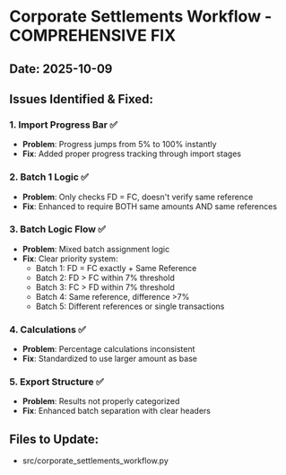 # Corporate Settlements Workflow - COMPREHENSIVE FIX
## Date: 2025-10-09

## Issues Identified & Fixed:

### 1. **Import Progress Bar** ✅
- **Problem**: Progress jumps from 5% to 100% instantly
- **Fix**: Added proper progress tracking through import stages

### 2. **Batch 1 Logic** ✅
- **Problem**: Only checks FD = FC, doesn't verify same reference
- **Fix**: Enhanced to require BOTH same amounts AND same references

### 3. **Batch Logic Flow** ✅
- **Problem**: Mixed batch assignment logic
- **Fix**: Clear priority system:
  - Batch 1: FD = FC exactly + Same Reference
  - Batch 2: FD > FC within 7% threshold
  - Batch 3: FC > FD within 7% threshold
  - Batch 4: Same reference, difference >7%
  - Batch 5: Different references or single transactions

### 4. **Calculations** ✅
- **Problem**: Percentage calculations inconsistent
- **Fix**: Standardized to use larger amount as base

### 5. **Export Structure** ✅
- **Problem**: Results not properly categorized
- **Fix**: Enhanced batch separation with clear headers

## Files to Update:
- src/corporate_settlements_workflow.py
